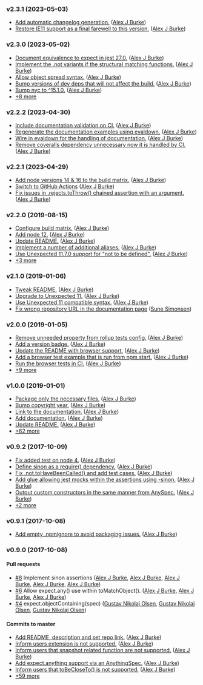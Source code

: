 ### v2.3.1 (2023-05-03)

- [Add automatic changelog generation.](https://github.com/alexjeffburke/jest-unexpected/commit/5bf4ff026086dc1342be3aeaa7cc4768c3e90ac6) ([Alex J Burke](mailto:alex@alexjeffburke.com))
- [Restore IE11 support as a final farewell to this version.](https://github.com/alexjeffburke/jest-unexpected/commit/94914c2508064126b1e661dfe5df2d9069c4f226) ([Alex J Burke](mailto:alex@alexjeffburke.com))

### v2.3.0 (2023-05-02)

- [Document equivalence to expect in jest 27.0.](https://github.com/alexjeffburke/jest-unexpected/commit/bc0317cfb8af30187c46ba3650be38f45c705c18) ([Alex J Burke](mailto:alex@alexjeffburke.com))
- [Implement the .not variants if the structural matching functions.](https://github.com/alexjeffburke/jest-unexpected/commit/4e734e433bc2f8f2cb8008a2cd87fe015cf69d01) ([Alex J Burke](mailto:alex@alexjeffburke.com))
- [Allow object spread syntax.](https://github.com/alexjeffburke/jest-unexpected/commit/a8fa49d5e22240282eb84d2e5cb4df4fb09fa37f) ([Alex J Burke](mailto:alex@alexjeffburke.com))
- [Bump versions of dev deps that will not affect the build.](https://github.com/alexjeffburke/jest-unexpected/commit/4679d24601698d28b73be57c11924ca4c07d7abe) ([Alex J Burke](mailto:alex@alexjeffburke.com))
- [Bump nyc to ^15.1.0.](https://github.com/alexjeffburke/jest-unexpected/commit/5181898f302d5fe0241b705c94e759ea4bf81ba2) ([Alex J Burke](mailto:alex@alexjeffburke.com))
- [+8 more](https://github.com/alexjeffburke/jest-unexpected/compare/v2.2.2...v2.3.0)

### v2.2.2 (2023-04-30)

- [Include documentation validation on CI.](https://github.com/alexjeffburke/jest-unexpected/commit/68d5df06ca3537ef9d8b275c972ee50c2e4c90f8) ([Alex J Burke](mailto:alex@alexjeffburke.com))
- [Regenerate the documentation examples using evaldown.](https://github.com/alexjeffburke/jest-unexpected/commit/7497609ec6b6f16c5243711710429858f76a81cd) ([Alex J Burke](mailto:alex@alexjeffburke.com))
- [Wire in evaldown for the handling of documentation.](https://github.com/alexjeffburke/jest-unexpected/commit/67da8d9081629edb8071dae7902b916b7331b006) ([Alex J Burke](mailto:alex@alexjeffburke.com))
- [Remove coveralls dependency unnecessary now it is handled by CI.](https://github.com/alexjeffburke/jest-unexpected/commit/7ead0d1b66688849e71cc6f79a9708060cd3a5cd) ([Alex J Burke](mailto:alex@alexjeffburke.com))

### v2.2.1 (2023-04-29)

- [Add node versions 14 & 16 to the build matrix.](https://github.com/alexjeffburke/jest-unexpected/commit/7e5089a14b0a9eb7c3669e1de99ba6a56fa25323) ([Alex J Burke](mailto:alex@alexjeffburke.com))
- [Switch to GitHub Actions](https://github.com/alexjeffburke/jest-unexpected/commit/4c127ac30ed0970fa9ad7e3a0445b9888a964384) ([Alex J Burke](mailto:alex@alexjeffburke.com))
- [Fix issues in .rejects.toThrow\(\) chained assertion with an argument.](https://github.com/alexjeffburke/jest-unexpected/commit/2cd71b038acb888ae2f5b0b9732a2727a3cb8642) ([Alex J Burke](mailto:alex@alexjeffburke.com))

### v2.2.0 (2019-08-15)

- [Configure build matrix.](https://github.com/alexjeffburke/jest-unexpected/commit/590394f9b1565b4c509d2d48d01e3f5ef3ed56ab) ([Alex J Burke](mailto:alex@alexjeffburke.com))
- [Add node 12.](https://github.com/alexjeffburke/jest-unexpected/commit/cf99330153727a27dc481acc355ed79e84dbe0c3) ([Alex J Burke](mailto:alex@alexjeffburke.com))
- [Update README.](https://github.com/alexjeffburke/jest-unexpected/commit/a68387ad7f34e7567fa5530dbf6af54a875005af) ([Alex J Burke](mailto:alex@alexjeffburke.com))
- [Implement a number of additional aliases.](https://github.com/alexjeffburke/jest-unexpected/commit/dceb2029fc4bfcaced6a1a5057222c3afd6732d0) ([Alex J Burke](mailto:alex@alexjeffburke.com))
- [Use Unexpected 11.7.0 support for "not to be defined".](https://github.com/alexjeffburke/jest-unexpected/commit/dd70230113ee8ac8997fb193cbba72f60cf89da9) ([Alex J Burke](mailto:alex@alexjeffburke.com))
- [+3 more](https://github.com/alexjeffburke/jest-unexpected/compare/v2.1.0...v2.2.0)

### v2.1.0 (2019-01-06)

- [Tweak README.](https://github.com/alexjeffburke/jest-unexpected/commit/7a5e5ce1d5a900d0a708d5eb3ba9162371fb2ccf) ([Alex J Burke](mailto:alex@alexjeffburke.com))
- [Upgrade to Unexpected 11.](https://github.com/alexjeffburke/jest-unexpected/commit/3a7c569ad141d40a5467db76f5a8670d7e0de261) ([Alex J Burke](mailto:alex@alexjeffburke.com))
- [Use Unexpected 11 compatible syntax.](https://github.com/alexjeffburke/jest-unexpected/commit/c4c1509cabf4b40bc19dabf5e9eae3c0bcb2013d) ([Alex J Burke](mailto:alex@alexjeffburke.com))
- [Fix wrong repository URL in the documentation page](https://github.com/alexjeffburke/jest-unexpected/commit/62c54d3ec8f506ab9f2621a5e302ac6109e72132) ([Sune Simonsen](mailto:sune@we-knowhow.dk))

### v2.0.0 (2019-01-05)

- [Remove unneeded property from rollup tests config.](https://github.com/alexjeffburke/jest-unexpected/commit/2d9b1c30d351a99a10faff7ee9f6902e72c6516f) ([Alex J Burke](mailto:alex@alexjeffburke.com))
- [Add a version badge.](https://github.com/alexjeffburke/jest-unexpected/commit/44f767cc48acf3bc011952f638506ea7b5949696) ([Alex J Burke](mailto:alex@alexjeffburke.com))
- [Update the README with browser support.](https://github.com/alexjeffburke/jest-unexpected/commit/b8d5e6594c4f7fde62171db30ec18e5c7d4b14bc) ([Alex J Burke](mailto:alex@alexjeffburke.com))
- [Add a browser test example that is run from npm start.](https://github.com/alexjeffburke/jest-unexpected/commit/c53375581109b5b20d870a55bf3b40e888cb6895) ([Alex J Burke](mailto:alex@alexjeffburke.com))
- [Run the browser tests in CI.](https://github.com/alexjeffburke/jest-unexpected/commit/2d500ab59d39e295623a6de2b3f9d6f4b098315c) ([Alex J Burke](mailto:alex@alexjeffburke.com))
- [+9 more](https://github.com/alexjeffburke/jest-unexpected/compare/v1.0.0...v2.0.0)

### v1.0.0 (2019-01-01)

- [Package only the necessary files.](https://github.com/alexjeffburke/jest-unexpected/commit/0c2e55d9473fef1786ab8c1f375704af4f97c642) ([Alex J Burke](mailto:alex@alexjeffburke.com))
- [Bump copyright year.](https://github.com/alexjeffburke/jest-unexpected/commit/044e8f0379cf89446633e9287a2e51d96e97ffdf) ([Alex J Burke](mailto:alex@alexjeffburke.com))
- [Link to the documentation.](https://github.com/alexjeffburke/jest-unexpected/commit/b0443494d1b9f76484faf44c99a9aa04d13f8ff9) ([Alex J Burke](mailto:alex@alexjeffburke.com))
- [Add documentation.](https://github.com/alexjeffburke/jest-unexpected/commit/18c9a2a50d61069a04ba0498fef9b12a5ec72d82) ([Alex J Burke](mailto:alex@alexjeffburke.com))
- [Update README.](https://github.com/alexjeffburke/jest-unexpected/commit/44cf93531c569f8549fbb5c4d6517805db343504) ([Alex J Burke](mailto:alex@alexjeffburke.com))
- [+62 more](https://github.com/alexjeffburke/jest-unexpected/compare/v0.9.2...v1.0.0)

### v0.9.2 (2017-10-09)

- [Fix added test on node 4.](https://github.com/alexjeffburke/jest-unexpected/commit/dffba8c8ce43d8a63c2950e7a1e426bf100b82c9) ([Alex J Burke](mailto:alex@alexjeffburke.com))
- [Define sinon as a require\(\) dependency.](https://github.com/alexjeffburke/jest-unexpected/commit/692507263b3e0e73aa169aabcbf1b18316396997) ([Alex J Burke](mailto:alex@alexjeffburke.com))
- [Fix .not.toHaveBeenCalled\(\) and add test cases.](https://github.com/alexjeffburke/jest-unexpected/commit/e1532b2853c65a27abeb634dd60f1756291dceee) ([Alex J Burke](mailto:alex@alexjeffburke.com))
- [Add glue allowing jest mocks within the assertions using -sinon.](https://github.com/alexjeffburke/jest-unexpected/commit/3c29d0b4d63edaad3465a60b935c8d01bd5ee14c) ([Alex J Burke](mailto:alex@alexjeffburke.com))
- [Output custom constructors in the same manner from AnySpec.](https://github.com/alexjeffburke/jest-unexpected/commit/d73d33fefe6f7603e1c2e53f9519b364cb34be33) ([Alex J Burke](mailto:alex@alexjeffburke.com))
- [+2 more](https://github.com/alexjeffburke/jest-unexpected/compare/v0.9.1...v0.9.2)

### v0.9.1 (2017-10-08)

- [Add empty .npmignore to avoid packaging issues.](https://github.com/alexjeffburke/jest-unexpected/commit/d43550b9eb63f8ffaaa3864a5dea4edd4a8c5b95) ([Alex J Burke](mailto:alex@alexjeffburke.com))

### v0.9.0 (2017-10-08)

#### Pull requests

- [#8](https://github.com/alexjeffburke/jest-unexpected/pull/8) Implement sinon assertions ([Alex J Burke](mailto:alex@alexjeffburke.com), [Alex J Burke](mailto:alex@alexjeffburke.com), [Alex J Burke](mailto:alex@alexjeffburke.com), [Alex J Burke](mailto:alex@alexjeffburke.com), [Alex J Burke](mailto:alex@alexjeffburke.com))
- [#6](https://github.com/alexjeffburke/jest-unexpected/pull/6) Allow expect.any\(\) use within toMatchObject\(\). ([Alex J Burke](mailto:alex@alexjeffburke.com), [Alex J Burke](mailto:alex@alexjeffburke.com), [Alex J Burke](mailto:alex@alexjeffburke.com))
- [#4](https://github.com/alexjeffburke/jest-unexpected/pull/4) expect.objectContaining\(spec\) ([Gustav Nikolaj Olsen](mailto:gno@one.com), [Gustav Nikolaj Olsen](mailto:gno@one.com), [Gustav Nikolaj Olsen](mailto:gno@one.com))

#### Commits to master

- [Add README, description and set repo link.](https://github.com/alexjeffburke/jest-unexpected/commit/0ae40f646359e1072c3d9b054eab92a2ae2011bc) ([Alex J Burke](mailto:alex@alexjeffburke.com))
- [Inform users extension is not supported.](https://github.com/alexjeffburke/jest-unexpected/commit/98ea6b6a01c501aeff44d320435f17c45f8e829f) ([Alex J Burke](mailto:alex@alexjeffburke.com))
- [Inform users that snapshot related function are not supported.](https://github.com/alexjeffburke/jest-unexpected/commit/dca2c667f337856b3f99274978f4237fc566b1e5) ([Alex J Burke](mailto:alex@alexjeffburke.com))
- [Add expect.anything support via an AnythingSpec.](https://github.com/alexjeffburke/jest-unexpected/commit/fcf4e320ee412a43f9da9ca470b5eb8c2f213d0e) ([Alex J Burke](mailto:alex@alexjeffburke.com))
- [Inform users that toBeCloseTo\(\) is not supported.](https://github.com/alexjeffburke/jest-unexpected/commit/919ef42d17fa84050374ffa533d0bde0135fa834) ([Alex J Burke](mailto:alex@alexjeffburke.com))
- [+59 more](https://github.com/alexjeffburke/jest-unexpected/compare/919ef42d17fa84050374ffa533d0bde0135fa834...v0.9.0)
